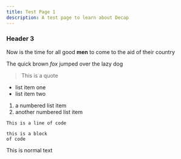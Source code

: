 ```yaml
---
title: Test Page 1
description: A test page to learn about Decap
---
```

### Header 3

Now is the time for all good **men** to come to the aid of their country

The quick brown *fox* jumped over the lazy dog

> This is a quote

* list item one
* list item two

1. a numbered list item
2. another numbered list item

`This is a line of code`

```
this is a block
of code
```

This is normal text
